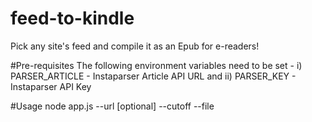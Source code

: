 # feed-to-kindle
Pick any site's feed and compile it as an Epub for e-readers!

#Pre-requisites
The following environment variables need to be set - i) PARSER_ARTICLE - Instaparser Article API URL and ii) PARSER_KEY - Instaparser API Key
  
#Usage
node app.js --url <feedUrl> [optional] --cutoff <yyyy-mm-dd> --file <filename>
